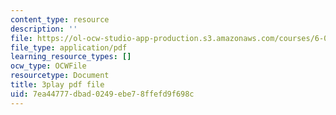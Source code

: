 ```yaml
---
content_type: resource
description: ''
file: https://ol-ocw-studio-app-production.s3.amazonaws.com/courses/6-042j-mathematics-for-computer-science-spring-2015/7ea44777dbad0249ebe78ffefd9f698c_v6axtBS6IF8.pdf
file_type: application/pdf
learning_resource_types: []
ocw_type: OCWFile
resourcetype: Document
title: 3play pdf file
uid: 7ea44777-dbad-0249-ebe7-8ffefd9f698c
---
```

